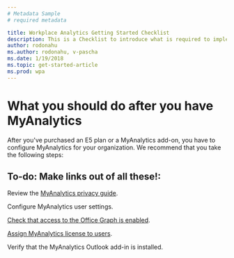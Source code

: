 ```yaml
---
# Metadata Sample
# required metadata

title: Workplace Analytics Getting Started Checklist
description: This is a Checklist to introduce what is required to implement Workplace Analytics for your Organization
author: rodonahu
ms.author: rodonahu, v-pascha
ms.date: 1/19/2018
ms.topic: get-started-article
ms.prod: wpa
---
```


# What you should do after you have MyAnalytics

After you've purchased an E5 plan or a MyAnalytics add-on, you have to configure MyAnalytics for your organization. We recommend that you take the following steps:

## To-do: Make links out of all these!:


Review the [MyAnalytics privacy guide](../Overview/Privacy-Guide.md).

Configure MyAnalytics user settings.

[Check that access to the Office Graph is enabled](../Setup/Check_Office_Graph.md).

[Assign MyAnalytics license to users](../Setup/Assign-Licenses.md).

Verify that the MyAnalytics Outlook add-in is installed.

